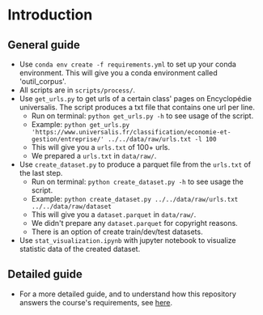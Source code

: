 # Introduction

## General guide

- Use ```conda env create -f requirements.yml``` to set up your conda environment. This will give you a conda environment called 'outil_corpus'.
- All scripts are in `scripts/process/`.
- Use `get_urls.py` to get urls of a certain class' pages on Encyclopédie universalis. The script produces a txt file that contains one url per line. 
	- Run on terminal: ```python get_urls.py -h``` to see usage of the script.
   	- Example: ```python get_urls.py 'https://www.universalis.fr/classification/economie-et-gestion/entreprise/' ../../data/raw/urls.txt -l 100```
	- This will give you a `urls.txt` of 100+ urls.
 	- We prepared a `urls.txt` in `data/raw/`.
- Use `create_dataset.py` to produce a parquet file from the `urls.txt` of the last step.
	- Run on terminal: `python create_dataset.py -h` to see usage the script.
	- Example: `python create_dataset.py ../../data/raw/urls.txt ../../data/raw/dataset`
	- This will give you a `dataset.parquet` in `data/raw/`.
   	- We didn't prepare any `dataset.parquet` for copyright reasons.
   	- There is an option of create train/dev/test datasets.
- Use `stat_visualization.ipynb` with jupyter notebook to visualize statistic data of the created dataset.
		
## Detailed guide
- For a more detailed guide, and to understand how this repository answers the course's requirements, see [here](https://github.com/CourantenCourant/Outil-traitement-corpus/blob/doc/rapport.md).
  
